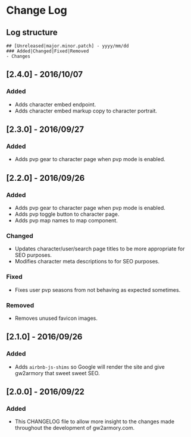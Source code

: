 # Change Log

## Log structure

```
## [Unreleased|major.minor.patch] - yyyy/mm/dd
### Added|Changed|Fixed|Removed
- Changes
```

## [2.4.0] - 2016/10/07
### Added
- Adds character embed endpoint.
- Adds character embed markup copy to character portrait.

## [2.3.0] - 2016/09/27
### Added
- Adds pvp gear to character page when pvp mode is enabled.

## [2.2.0] - 2016/09/26
### Added
- Adds pvp gear to character page when pvp mode is enabled.
- Adds pvp toggle button to character page.
- Adds pvp map names to map component.

### Changed
- Updates character/user/search page titles to be more appropriate for SEO purposes.
- Modifies character meta descriptions to for SEO purposes.

### Fixed
- Fixes user pvp seasons from not behaving as expected sometimes.

### Removed
- Removes unused favicon images.

## [2.1.0] - 2016/09/26
### Added
- Adds `airbnb-js-shims` so Google will render the site and give gw2armory that sweet sweet SEO.

## [2.0.0] - 2016/09/22
### Added
- This CHANGELOG file to allow more insight to the changes made throughout the development of gw2armory.com.
